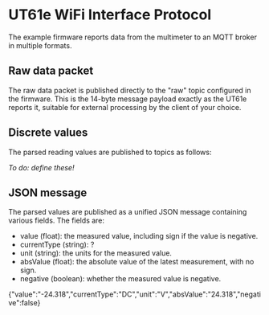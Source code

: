 UT61e WiFi Interface Protocol
=============================

The example firmware reports data from the multimeter to an MQTT broker
in multiple formats.

Raw data packet
---------------
The raw data packet is published directly to the "raw" topic configured
in the firmware. This is the 14-byte message payload exactly as the
UT61e reports it, suitable for external processing by the client of
your choice.

Discrete values
---------------
The parsed reading values are published to topics as follows:

 *To do: define these!*

JSON message
------------
The parsed values are published as a unified JSON message containing
various fields. The fields are:

 * value (float): the measured value, including sign if the value is negative.
 * currentType (string): ?
 * unit (string): the units for the measured value.
 * absValue (float): the absolute value of the latest measurement, with no sign.
 * negative (boolean): whether the measured value is negative.

{"value":"-24.318","currentType":"DC","unit":"V","absValue":"24.318","negative":false}
